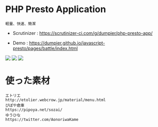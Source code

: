 # PHP Presto Application
```
軽量、快速、簡潔
```
- Scrutinizer : https://scrutinizer-ci.com/g/dumpier/php-presto-app/

- Demo : https://dumpier.github.io/javascript-presto/pages/battle/index.html


<img src=https://i.imgur.com/AC9YB5l.gif>
<img src=https://i.imgur.com/xmFYjbf.gif>
<img src=https://i.imgur.com/pvSSxYF.gif>

# 使った素材
```
エトリエ
http://etolier.webcrow.jp/material/menu.html
ぴぽや倉庫
https://pipoya.net/sozai/
ゆうひな
https://twitter.com/AonoriwaKame
```
